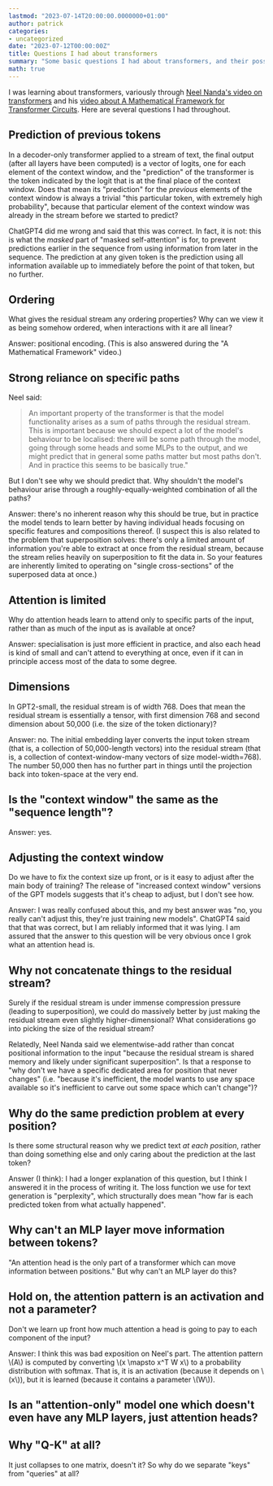 ```yaml
---
lastmod: "2023-07-14T20:00:00.0000000+01:00"
author: patrick
categories:
- uncategorized
date: "2023-07-12T00:00:00Z"
title: Questions I had about transformers
summary: "Some basic questions I had about transformers, and their possible answers."
math: true
---
```


I was learning about transformers, variously through [Neel Nanda's video on transformers](https://www.youtube.com/watch?v=bOYE6E8JrtU) and his [video about A Mathematical Framework for Transformer Circuits](https://www.youtube.com/watch?v=KV5gbOmHbjU).
Here are several questions I had throughout.

## Prediction of previous tokens

In a decoder-only transformer applied to a stream of text, the final output (after all layers have been computed) is a vector of logits, one for each element of the context window, and the "prediction" of the transformer is the token indicated by the logit that is at the final place of the context window.
Does that mean its "prediction" for the *previous* elements of the context window is always a trivial "this particular token, with extremely high probability", because that particular element of the context window was already in the stream before we started to predict?

ChatGPT4 did me wrong and said that this was correct.
In fact, it is not: this is what the *masked* part of "masked self-attention" is for, to prevent predictions earlier in the sequence from using information from later in the sequence.
The prediction at any given token is the prediction using all information available up to immediately before the point of that token, but no further.

## Ordering

What gives the residual stream any ordering properties?
Why can we view it as being somehow ordered, when interactions with it are all linear?

Answer: positional encoding.
(This is also answered during the "A Mathematical Framework" video.)

## Strong reliance on specific paths

Neel said:

> An important property of the transformer is that the model functionality arises as a sum of paths through the residual stream.
> This is important because we should expect a lot of the model's behaviour to be localised: there will be some path through the model, going through some heads and some MLPs to the output, and we might predict that in general some paths matter but most paths don't.
> And in practice this seems to be basically true."

But I don't see why we should predict that.
Why shouldn't the model's behaviour arise through a roughly-equally-weighted combination of all the paths?

Answer: there's no inherent reason why this should be true, but in practice the model tends to learn better by having individual heads focusing on specific features and compositions thereof.
(I suspect this is also related to the problem that superposition solves: there's only a limited amount of information you're able to extract at once from the residual stream, because the stream relies heavily on superposition to fit the data in. So your features are inherently limited to operating on "single cross-sections" of the superposed data at once.)

## Attention is limited

Why do attention heads learn to attend only to specific parts of the input, rather than as much of the input as is available at once?

Answer: specialisation is just more efficient in practice, and also each head is kind of small and can't attend to everything at once, even if it can in principle access most of the data to some degree.

## Dimensions

In GPT2-small, the residual stream is of width 768.
Does that mean the residual stream is essentially a tensor, with first dimension 768 and second dimension about 50,000 (i.e. the size of the token dictionary)?

Answer: no.
The initial embedding layer converts the input token stream (that is, a collection of 50,000-length vectors) into the residual stream (that is, a collection of context-window-many vectors of size model-width=768).
The number 50,000 then has no further part in things until the projection back into token-space at the very end.

## Is the "context window" the same as the "sequence length"?

Answer: yes.

## Adjusting the context window

Do we have to fix the context size up front, or is it easy to adjust after the main body of training?
The release of "increased context window" versions of the GPT models suggests that it's cheap to adjust, but I don't see how.

Answer: I was really confused about this, and my best answer was "no, you really can't adjust this, they're just training new models".
ChatGPT4 said that that was correct, but I am reliably informed that it was lying.
I am assured that the answer to this question will be very obvious once I grok what an attention head is.

## Why not concatenate things to the residual stream?

Surely if the residual stream is under immense compression pressure (leading to superposition), we could do massively better by just making the residual stream even slightly higher-dimensional?
What considerations go into picking the size of the residual stream?

Relatedly, Neel Nanda said we elementwise-add rather than concat positional information to the input "because the residual stream is shared memory and likely under significant superposition".
Is that a response to "why don't we have a specific dedicated area for position that never changes" (i.e. "because it's inefficient, the model wants to use any space available so it's inefficient to carve out some space which can't change")?

## Why do the same prediction problem at every position?

Is there some structural reason why we predict text *at each position*, rather than doing something else and only caring about the prediction at the last token?

Answer (I think): I had a longer explanation of this question, but I think I answered it in the process of writing it.
The loss function we use for text generation is "perplexity", which structurally does mean "how far is each predicted token from what actually happened".

## Why can't an MLP layer move information between tokens?

"An attention head is the only part of a transformer which can move information between positions."
But why can't an MLP layer do this?

## Hold on, the attention pattern is an activation and not a parameter?

Don't we learn up front how much attention a head is going to pay to each component of the input?

Answer: I think this was bad exposition on Neel's part.
The attention pattern \\(A\\) is computed by converting \\(x \mapsto x^T W x\\) to a probability distribution with softmax.
That is, it is an activation (because it depends on \\(x\\)), but it is learned (because it contains a parameter \\(W\\)).

## Is an "attention-only" model one which doesn't even have any MLP layers, just attention heads?

## Why "Q-K" at all?

It just collapses to one matrix, doesn't it?
So why do we separate "keys" from "queries" at all?